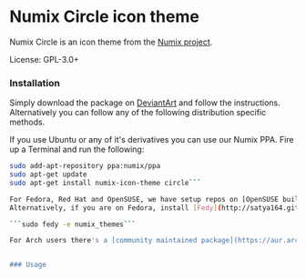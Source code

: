Numix Circle icon theme
==============

Numix Circle is an icon theme from the [Numix project](http://numixproject.org).

License: GPL-3.0+


### Installation

Simply download the package on [DeviantArt](http://me4oslav.deviantart.com/art/Numix-Circle-Linux-Desktop-Icon-Theme-414741466) and follow the instructions. Alternatively you can follow any of the following distribution specific methods.

If you use Ubuntu or any of it's derivatives you can use our Numix PPA. Fire up a Terminal and run the following:

```bash
sudo add-apt-repository ppa:numix/ppa
sudo apt-get update
sudo apt-get install numix-icon-theme circle```

For Fedora, Red Hat and OpenSUSE, we have setup repos on [OpenSUSE build service](https://build.opensuse.org/project/show/home:paolorotolo:numix).
Alternatively, if you are on Fedora, install [Fedy](http://satya164.github.io/fedy/) and run the following command in the Terminal:

```sudo fedy -e numix_themes```

For Arch users there's a [community maintained package](https://aur.archlinux.org/packages/numix-circle-icon-theme-git/) in the AUR which builds from this GitHub.


### Usage
